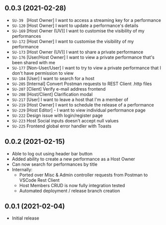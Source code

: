 ## 0.0.3 (2021-02-28)
* `SU-39 ` [Host Owner] I want to access a streaming key for a performance
* `SU-120` [Host Owner] I want to update a performance's details
* `SU-169` [Host Owner (UV)] I want to customise the visibility of my performances
* `SU-172` [Host Owner] I want to customise the visibility of my performance
* `SU-173` [Host Owner (UV)] I want to share a private performance
* `SU-176` [User/Host Owner] I want to view a private performance that's been shared with me
* `SU-177` [Non-User/User] I want to try to view a private performance that I don't have permission to view
* `SU-184` [User] I want to search for a host
* `SU-205` [Internal] Convert Postman requests to REST Client .http files
* `SU-207` [Client] Verify e-mail address frontend
* `SU-208` [Host/Client] Clarification modal
* `SU-217` [User] I want to leave a host that I'm a member of
* `SU-219` [Host Owner] I want to schedule the release of a performance
* `SU-229` [Host Editor] - I want to view individual performance page
* `SU-222` Design issue with login/register page
* `SU-223` Host Social inputs doesn't accept null values	
* `SU-225` Frontend global error handler with Toasts


## 0.0.2 (2021-02-15)
* Able to log out using header bar button
* Added ability to create a new performance as a Host Owner
* Can now search for performances by title
* Internally:
  - Ported over Misc & Admin controller requests from Postman to VSCode Rest Client
  - Host Members CRUD is now fully integration tested
  - Automated deployment / release branch creation

## 0.0.1 (2021-02-04)
* Initial release
